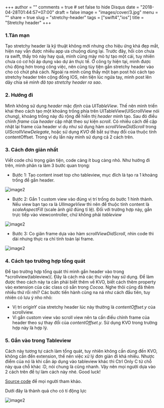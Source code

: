+++
author = ""
comments = true	# set false to hide Disqus
date = "2018-04-28T01:44:57+07:00"
draft = false
image = "images/cover/3.jpg"
menu = ""
share = true
slug = "stretchy-header"
tags = ["swift4","ios"]
title = "Stretchy header"
+++

### 1.Tản mạn

Tạo stretchy header là kỹ thuật không mới nhưng cho hiệu ứng khá đẹp mắt, hiện nay vẫn được nhiều app ưa chuộng dùng lại. Trước đây, hồi còn chưa ra swift, thấy trò này hay quá, mình cũng mày mò tự tạo một cái, tuy nhiên chưa có cơ hội áp dụng vào dự án thực tế. Ở công ty hiện tại, mình được chủ động hơn trong công việc, nên cũng tùy tiện gắn stretchy header vào cho có chút phá cách. Ngoài ra mình cũng thấy một bạn post hỏi cách tạo stretchy header trên cộng đồng IOS, nên tiện lúc ngứa tay, mình post lên dây chia sẻ *mình đã tạo stretchy header ra sao*.

### 2. Hướng đi

Mình không sử dụng *header* mặc định của *UITableView*. Thế nên mình triển khai theo cách tạo một khoảng trống phía trên UITableView(UIScrollView nói chung), khoảng trống này đủ rộng để hiển thị *header* mình tạo. Sau đó điều chỉnh *frame* của *header* cập nhật theo sự kiện *scroll*. Có nhiều cách để cập nhật lại frame của header ví dụ như sử dụng hàm *scrollViewDidScroll* trong *UIScrollViewDelegate*, hoặc sử dụng *KVO* để bắt sự thay đổi của thuộc tính contentOffset. Trong ví dụ lần này mình sử dụng cả 2 cách trên.

### 3. Cách đơn giản nhất

Viết code chú trọng giản tiện, code càng ít bug càng nhỏ. Như hướng đi trên, mình phân ra làm 3 bước quan trọng:

  - Bước 1: Tạo content inset top cho tableview, mục đích là tạo ra 1 khoảng trống để gắn header.

  ![image2](/hugosite/images/note/stretchy-header-1.png)

  - Bước 2: Gắn 1 custom view vào đúng vị trí trống do bước 1 hình thành. Nếu view bạn tạo ra là *UIImageView* thì nên để thuộc tính content là *scaleAspectFill* (scale ảnh giữ đúng tỉ lệ). Đối với trường hợp này, gắn trực tiếp vào viewcontroller, chứ không phải *tableview*

  ![image2](/hugosite/images/note/stretchy-header-2.png)

  - Bước 3: Co giãn frame dựa vào hàm *scrollViewDidScroll*, nhìn code thì dài nhưng thực ra chỉ tính toán lại frame.

  ![image2](/hugosite/images/note/stretchy-header-3.png)

### 4. Cách tạo trường hợp tổng quát

Để tạo trường hợp tổng quát thì mình gắn header vào trong *scrollview(tableview)(. Đây là cách mà các thư viện hay sử dụng. Để làm được theo cách này ta cần phải biết thêm về KVO, biết cách thêm property vào extension của các class có sẵn trong *Cocoa*. Nghe thôi cũng đã thêm nhiều thứ rồi nhỉ? Các bước tiến hành cũng na ná như cách đầu tiên, tuy nhiên có lưu ý nho nhỏ: 

  - Vị trí originY của stretchy header lúc này thường là *contentOffset.y* của scrollview.
  - Vì gắn custom view vào scroll view nên ta cần điều chỉnh frame của header theo sự thay đổi của *contentOffset.y*. Sử dụng KVO trong trường hợp này là hợp lý.

### 5. Gắn vào trong Tableview

Cách này tương tự cách làm tổng quát, tuy nhiên không cần dùng đến KVO, không cần đến extension, thế nên việc xử lý đơn giản đi khá nhiều. Nhược điểm của nó là khi cần áp dụng vào tableview khác thì Ctrl Only C từ chỗ này qua chỗ khác :D, nói chung là cũng nhanh. Vậy nên mọi người dựa vào 2 cách trên để tự làm cách này nhé. Good luck!

[Source code](https://github.com/gg4acrossover/stretchy-header) để mọi người tham khảo.

Dưới đây là thành quả cho có tí động lực

![image2](https://media.giphy.com/media/5tkNzzBCp7GCyLAIYT/giphy.gif)







